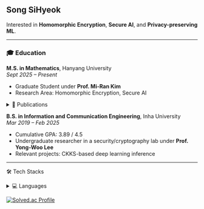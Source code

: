 ## Song SiHyeok

Interested in **Homomorphic Encryption**, **Secure AI**, and **Privacy-preserving ML**.

---

### 🎓 Education

**M.S. in Mathematics**, Hanyang University  
_Sept 2025 – Present_  
- Graduate Student under **Prof. Mi-Ran Kim**  
- Research Area: Homomorphic Encryption, Secure AI

<details> 
  <summary>📖 Publications </summary> 
</details>

**B.S. in Information and Communication Engineering**, Inha University  
_Mar 2019 – Feb 2025_ 

- Cumulative GPA: 3.89 / 4.5 
- Undergraduate researcher in a security/cryptography lab under **Prof. Yong-Woo Lee**
- Relevant projects: CKKS-based deep learning inference
</details>

---
🛠 Tech Stacks
<details> 
  <summary>💻 Languages </summary> 
<p>
  <img src="https://img.shields.io/badge/Python-3776AB?style=for-the-badge&logo=python&logoColor=white"/>
  <img src="https://img.shields.io/badge/C++-00599C?style=for-the-badge&logo=c%2B%2B&logoColor=white"/>
  <img src="https://img.shields.io/badge/JavaScript-F7DF1E?style=for-the-badge&logo=javascript&logoColor=black"/>
</p>
</details>

[![Solved.ac Profile](http://mazassumnida.wtf/api/generate_badge?boj=ssongsh98)](https://solved.ac/ssongsh98)
